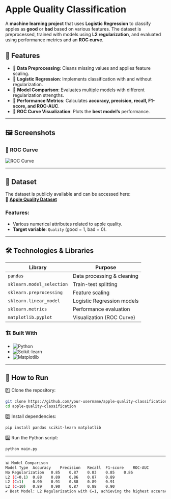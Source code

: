 #  Apple Quality Classification  

A **machine learning project** that uses **Logistic Regression** to classify apples as **good** or **bad** based on various features. The dataset is preprocessed, trained with models using **L2 regularization**, and evaluated using performance metrics and an **ROC curve**.

## 🚀 Features  
- 📌 **Data Preprocessing**: Cleans missing values and applies feature scaling.  
- 📌 **Logistic Regression**: Implements classification with and without regularization.  
- 📌 **Model Comparison**: Evaluates multiple models with different regularization strengths.  
- 📌 **Performance Metrics**: Calculates **accuracy, precision, recall, F1-score, and ROC-AUC**.  
- 📌 **ROC Curve Visualization**: Plots the **best model’s** performance.  

---

## 🖼️ Screenshots 

### **🔹 ROC Curve**  
![ROC Curve](ROCـplot.png)  

---

## 📂 Dataset  
The dataset is publicly available and can be accessed here:  
📌 **[Apple Quality Dataset](https://raw.githubusercontent.com/rjdp07/Apple_Quality/main/apple_quality.csv)**  

### **Features:**  
- Various numerical attributes related to apple quality.  
- **Target variable**: `Quality` (good = 1, bad = 0).  

---

## 🛠️ Technologies & Libraries  

| Library  | Purpose |
|----------|---------|
| `pandas`  | Data processing & cleaning |
| `sklearn.model_selection` | Train-test splitting |
| `sklearn.preprocessing` | Feature scaling |
| `sklearn.linear_model` | Logistic Regression models |
| `sklearn.metrics` | Performance evaluation |
| `matplotlib.pyplot` | Visualization (ROC Curve) |

### 🏗️ Built With  
- ![Python](https://img.shields.io/badge/Python-3776AB?style=for-the-badge&logo=python&logoColor=white)  
- ![Scikit-learn](https://img.shields.io/badge/Scikit--learn-F7931E?style=for-the-badge&logo=scikit-learn&logoColor=white)  
- ![Matplotlib](https://img.shields.io/badge/Matplotlib-11557C?style=for-the-badge&logo=python&logoColor=white)  

---

## 🎯 How to Run  

1️⃣ Clone the repository:  
   ```bash
   git clone https://github.com/your-username/apple-quality-classification.git
   cd apple-quality-classification
``` 
2️⃣ Install dependencies:
 ```bash
pip install pandas scikit-learn matplotlib
``` 
3️⃣ Run the Python script:
 ```bash
python main.py
``` 
---
 ```bash
📊 Model Comparison
Model Type	Accuracy	Precision	Recall	F1-score	ROC-AUC
No Regularization	0.85	0.87	0.83	0.85	0.86
L2 (C=0.1)	0.88	0.89	0.86	0.87	0.89
L2 (C=1)	0.90	0.91	0.88	0.89	0.91
L2 (C=10)	0.89	0.90	0.87	0.88	0.90
✔ Best Model: L2 Regularization with C=1, achieving the highest accuracy and balanced precision/recall.
```
